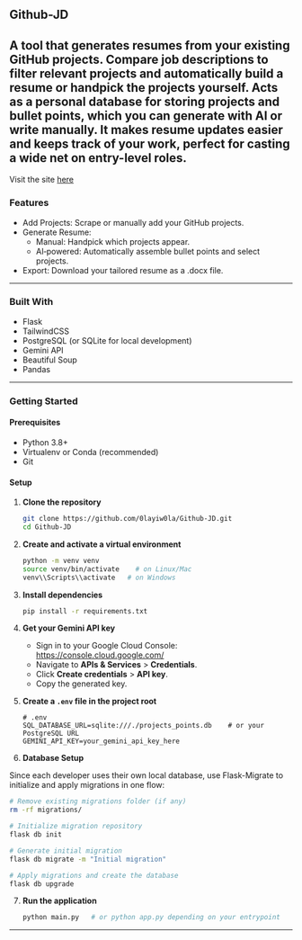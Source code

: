 ## Github-JD
A tool that generates resumes from your existing GitHub projects. Compare job descriptions to filter relevant projects and automatically build a resume or handpick the projects yourself. Acts as a personal database for storing projects and bullet points, which you can generate with AI or write manually. It makes resume updates easier and keeps track of your work, perfect for casting a wide net on entry-level roles.
---
Visit the site [here](https://github-jd.onrender.com)
### Features

* Add Projects: Scrape or manually add your GitHub projects.
* Generate Resume:
    * Manual: Handpick which projects appear.
    * AI‑powered: Automatically assemble bullet points and select projects.
* Export: Download your tailored resume as a .docx file.
---

### Built With

- Flask
- TailwindCSS
- PostgreSQL (or SQLite for local development)
- Gemini API
- Beautiful Soup
- Pandas

---

### Getting Started

#### Prerequisites

- Python 3.8+
- Virtualenv or Conda (recommended)
- Git

#### Setup

1. **Clone the repository**
   ```bash
   git clone https://github.com/0layiw0la/Github-JD.git
   cd Github-JD
   ```

2. **Create and activate a virtual environment**
   ```bash
   python -m venv venv
   source venv/bin/activate    # on Linux/Mac
   venv\\Scripts\\activate   # on Windows
   ```

3. **Install dependencies**
   ```bash
   pip install -r requirements.txt
   ```

4. **Get your Gemini API key**
   - Sign in to your Google Cloud Console: https://console.cloud.google.com/
   - Navigate to **APIs & Services** > **Credentials**.
   - Click **Create credentials** > **API key**.
   - Copy the generated key.

5. **Create a `.env` file in the project root**
   ```dotenv
   # .env
   SQL_DATABASE_URL=sqlite:///./projects_points.db    # or your PostgreSQL URL
   GEMINI_API_KEY=your_gemini_api_key_here
   ```

6. **Database Setup**

Since each developer uses their own local database, use Flask-Migrate to initialize and apply migrations in one flow:
```bash
# Remove existing migrations folder (if any)
rm -rf migrations/

# Initialize migration repository
flask db init

# Generate initial migration
flask db migrate -m "Initial migration"

# Apply migrations and create the database
flask db upgrade
```

7. **Run the application**
   ```bash
   python main.py   # or python app.py depending on your entrypoint
   ```

---

